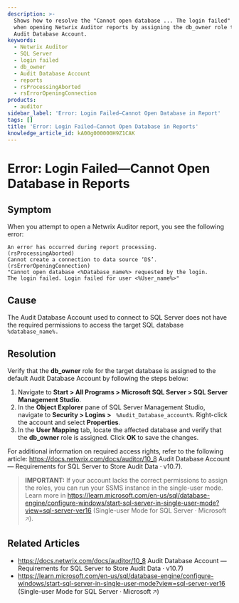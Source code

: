 ```yaml
---
description: >-
  Shows how to resolve the "Cannot open database ... The login failed" error
  when opening Netwrix Auditor reports by assigning the db_owner role to the
  Audit Database Account.
keywords:
  - Netwrix Auditor
  - SQL Server
  - login failed
  - db_owner
  - Audit Database Account
  - reports
  - rsProcessingAborted
  - rsErrorOpeningConnection
products:
  - auditor
sidebar_label: 'Error: Login Failed—Cannot Open Database in Report'
tags: []
title: 'Error: Login Failed—Cannot Open Database in Reports'
knowledge_article_id: kA00g000000H9Z1CAK
---
```


# Error: Login Failed—Cannot Open Database in Reports

## Symptom

When you attempt to open a Netwrix Auditor report, you see the following error:

```text
An error has occurred during report processing. 
(rsProcessingAborted) 
Cannot create a connection to data source ‘DS’. 
(rsErrorOpeningConnection) 
"Cannot open database <%Database_name%> requested by the login. 
The login failed. Login failed for user <%User_name%>"
```

## Cause

The Audit Database Account used to connect to SQL Server does not have the required permissions to access the target SQL database `%database_name%.`

## Resolution

Verify that the **db_owner** role for the target database is assigned to the default Audit Database Account by following the steps below:

1. Navigate to **Start > All Programs > Microsoft SQL Server > SQL Server Management Studio**.
2. In the **Object Explorer** pane of SQL Server Management Studio, navigate to **Security > Logins >** ` %Audit_Database_account%`. Right-click the account and select **Properties**.
3. In the **User Mapping** tab, locate the affected database and verify that the **db_owner** role is assigned. Click **OK** to save the changes.

For additional information on required access rights, refer to the following article: https://docs.netwrix.com/docs/auditor/10_8 Audit Database Account — Requirements for SQL Server to Store Audit Data · v10.7).

> **IMPORTANT:** If your account lacks the correct permissions to assign the roles, you can run your SSMS instance in the single-user mode. Learn more in https://learn.microsoft.com/en-us/sql/database-engine/configure-windows/start-sql-server-in-single-user-mode?view=sql-server-ver16 (Single-user Mode for SQL Server · Microsoft &#129125;).

## Related Articles

- https://docs.netwrix.com/docs/auditor/10_8 Audit Database Account — Requirements for SQL Server to Store Audit Data · v10.7)
- https://learn.microsoft.com/en-us/sql/database-engine/configure-windows/start-sql-server-in-single-user-mode?view=sql-server-ver16 (Single-user Mode for SQL Server · Microsoft &#129125;)

